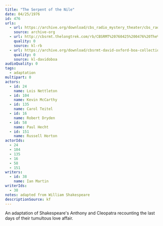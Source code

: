 ```yaml
---
title: "The Serpent of the Nile"
date: 04/25/1976
id: 476
urls: 
  - url: https://archive.org/download/cbs_radio_mystery_theater/cbs_radio_mystery_theater-0451-0500.zip/cbs_radio_mystery_theater-0451-0500%2Fcbsrmt_0476_serpent_of_the_nile.mp3
    source: archive-org
  - url: http://cbsrmt.thelongtrek.com/rb/CBSRMT%20760425%200476%20The%20Serpent%20of%20the%20Nile_wuwm.mp3
    quality: 0
    source: kl-rb
  - url: https://archive.org/download/cbsrmt-david-oxford-boa-collection/CBSRMT-760425-0476-The-Serpent-of-the-Nile-(128-44)_WUWM-FM-{BoA}.mp3
    quality: 0
    source: kl-davidoboa
audioQuality: 0
tags: 
  - adaptation
multipart: 0
actors:  
  - id: 24
    name: Lois Nettleton  
  - id: 104
    name: Kevin McCarthy  
  - id: 135
    name: Carol Teitel  
  - id: 16
    name: Robert Dryden  
  - id: 58
    name: Paul Hecht  
  - id: 151
    name: Russell Horton
actorIds:  
  - 24  
  - 104  
  - 135  
  - 16  
  - 58  
  - 151
writers:  
  - id: 38
    name: Ian Martin
writerIds:  
  - 38
notes: adapted from William Shakespeare
descriptionSource: kf
---
```

An adaptation of Shakespeare's Anthony and Cleopatra recounting the last days of their tumultous love affair.